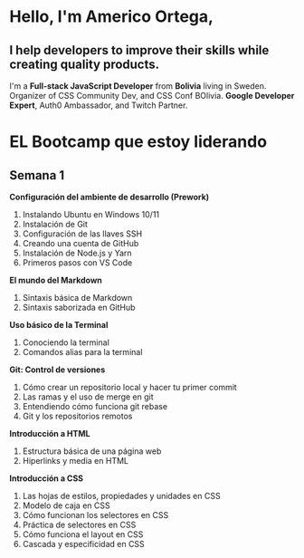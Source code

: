 # Hello, I'm Americo Ortega,
## I help developers to improve their skills while creating quality products.
I'm a **Full-stack JavaScript Developer** from **Bolivia** living in Sweden.
Organizer of CSS Community Dev, and CSS Conf BOlivia.
**Google Developer Expert**, Auth0 Ambassador, and Twitch Partner.

# EL Bootcamp que estoy liderando
## Semana 1
**Configuración del ambiente de desarrollo (Prework)**
1. Instalando Ubuntu en Windows 10/11
1. Instalación de Git
1. Configuración de las llaves SSH
1. Creando una cuenta de GitHub
1. Instalación de Node.js y Yarn
1. Primeros pasos con VS Code
   
**El mundo del Markdown**
1. Sintaxis básica de Markdown
2. Sintaxis saborizada en GitHub

**Uso básico de la Terminal**
1. ️Conociendo la terminal
2. ️Comandos alias para la terminal

**Git: Control de versiones**
1. Cómo crear un repositorio local y hacer tu primer commit
2. Las ramas y el uso de merge en git
3. Entendiendo cómo funciona git rebase
4. Git y los repositorios remotos

**Introducción a HTML**
1. Estructura básica de una página web
2. Hiperlinks y media en HTML

**Introducción a CSS**
1. Las hojas de estilos, propiedades y unidades en CSS
2. Modelo de caja en CSS
3. Cómo funcionan los selectores en CSS
4. Práctica de selectores en CSS
5. Cómo funciona el layout en CSS
6. Cascada y especificidad en CSS